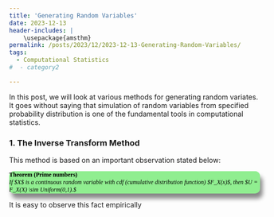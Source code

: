 ```yaml
---
title: 'Generating Random Variables'
date: 2023-12-13
header-includes: |
    \usepackage{amsthm}
permalink: /posts/2023/12/2023-12-13-Generating-Random-Variables/
tags:
  - Computational Statistics
#  - category2

---
```

<style>
	.theorem {
  	display: block;
  	font-style: italic;
 	font-size: 12px;
  	font-family: "Times New Roman";
  	color: black;
  	border-radius: 10px;
  	background-color: rgb(144,238,144);
  	box-shadow: 5px 10px 8px #888888;
	}
	.theorem::before {
  	content: "Theorem. ";
  	font-weight: bold;
  	font-style: normal;
  	display: inline-block;
  	width: -webkit-fill-available;
  	color: black;
  	border-radius: 10px 10px 0 0;
  	%padding: 10px 5px 5px 15px;
  	background-color: rgb(144,238,144); %rgb(38, 38, 134);
	}
	.theorem[text]::before {
  	content: "Theorem (" attr(text) ") ";
	}
	.theorem p {
  	padding: 15px 15px 15px 15px;
	}
</style>

In this post, we will look at various methods for generating random variates. It goes without saying that simulation of random variables from specified probability distribution is one of the fundamental tools in computational statistics.

### 1. The Inverse Transform Method

This method is based on an important observation stated below:
		
<div class="theorem" text='Prime numbers'>
	If $X$ is a continuous random variable with cdf (cumulative distribution function) $F_X(x)$, then $U = F_X(X) \sim Uniform(0,1).$ 
</div>

		
It is easy to observe this fact empirically 



















